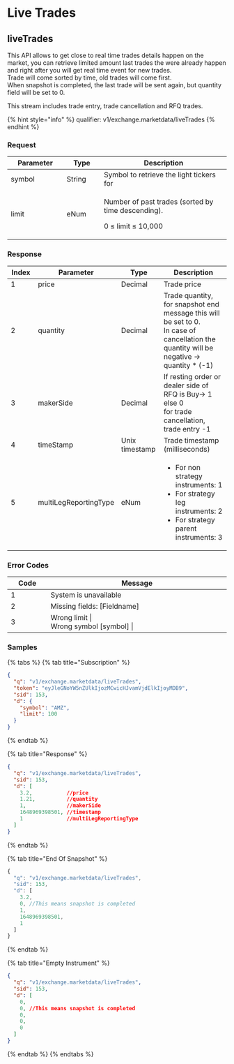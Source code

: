 # Live Trades

## liveTrades

This API allows to get close to real time trades details happen on the market, you can retrieve limited amount last trades the were already happen and right after you will get real time event for new trades.\
Trade will come sorted by time, old trades will come first. \
When snapshot is completed, the last trade will be sent again, but quantity field will be set to 0.&#x20;

This stream includes trade entry, trade cancellation and RFQ trades.&#x20;

{% hint style="info" %}
qualifier: v1/exchange.marketdata/liveTrades
{% endhint %}

### **Request**

<table><thead><tr><th width="149.6710763680096">Parameter</th><th width="99">Type</th><th width="482.2">Description</th></tr></thead><tbody><tr><td>symbol</td><td>String</td><td>Symbol to retrieve the light tickers for </td></tr><tr><td>limit</td><td>eNum</td><td><p>Number of past trades (sorted by time descending). </p><p>0 ≤ limit ≤ 10,000 </p></td></tr></tbody></table>

### **Response**

<table><thead><tr><th width="100" data-type="number">Index</th><th width="129">Parameter</th><th width="123">Type</th><th width="390.2">Description</th></tr></thead><tbody><tr><td>1</td><td>price</td><td>Decimal</td><td>Trade price</td></tr><tr><td>2</td><td>quantity</td><td>Decimal</td><td>Trade quantity, for snapshot end message this will be set to 0.  <br>In case of cancellation the quantity will be negative  → quantity * (-1)</td></tr><tr><td>3</td><td>makerSide</td><td>Decimal</td><td>If resting order or dealer side of RFQ is Buy→ 1 else 0<br>for trade cancellation, trade entry  -1</td></tr><tr><td>4</td><td>timeStamp</td><td>Unix timestamp</td><td>Trade timestamp (milliseconds)</td></tr><tr><td>5</td><td>multiLegReportingType</td><td>eNum</td><td><ul><li>For non strategy instruments: 1</li><li>For strategy leg instruments: 2</li><li>For strategy parent instruments: 3</li></ul></td></tr></tbody></table>

### **Error Codes**

<table><thead><tr><th width="93.27803690934905">Code</th><th width="554.4285714285713">Message</th></tr></thead><tbody><tr><td>1</td><td>System is unavailable</td></tr><tr><td>2</td><td>Missing fields: [Fieldname]</td></tr><tr><td>3</td><td>Wrong limit |<br>Wrong symbol [symbol] |</td></tr></tbody></table>

### **Samples**

{% tabs %}
{% tab title="Subscription" %}
```json
{
  "q": "v1/exchange.marketdata/liveTrades",
  "token": "eyJleGNoYW5nZUlkIjozMCwicHJvamVjdElkIjoyMDB9",
  "sid": 153,
  "d": {
    "symbol": "AMZ",
    "limit": 100
  }
}
```
{% endtab %}

{% tab title="Response" %}
```json
{
  "q": "v1/exchange.marketdata/liveTrades",
  "sid": 153,
  "d": [
    3.2,           //price
    1.21,          //quantity
    1,             //makerSide
    1648969398501, //timestamp
    1              //multiLegReportingType
  ]
}
```
{% endtab %}

{% tab title="End Of Snapshot" %}
```javascript
{
  "q": "v1/exchange.marketdata/liveTrades",
  "sid": 153,
  "d": [
    3.2,
    0, //This means snapshot is completed
    1,
    1648969398501,
    1
  ]
}
```
{% endtab %}

{% tab title="Empty Instrument" %}
```json
{
  "q": "v1/exchange.marketdata/liveTrades",
  "sid": 153,
  "d": [
    0,
    0, //This means snapshot is completed
    0,
    0,
    0
  ]
}
```
{% endtab %}
{% endtabs %}

